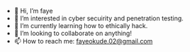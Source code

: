 - 👋 Hi, I’m faye
- 👀 I’m interested in cyber secuirity and penetration testing.
- 🌱 I’m currently learning how to ethically hack.
- 💞️ I’m looking to collaborate on anything!
- 📫 How to reach me: fayeokude.02@gmail.com

<!---
f-okd/f-okd is a ✨ special ✨ repository because its `README.md` (this file) appears on your GitHub profile.
You can click the Preview link to take a look at your changes.
--->
